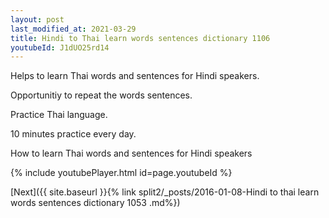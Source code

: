 ```yaml
---
layout: post
last_modified_at: 2021-03-29
title: Hindi to Thai learn words sentences dictionary 1106 
youtubeId: J1dUO25rd14
---
```

 
 
Helps to learn Thai words and sentences for Hindi speakers.

Opportunitiy to repeat the words sentences. 

Practice Thai language. 
 
10 minutes practice every day. 
 
How to learn Thai words and sentences for Hindi speakers 
 
{% include youtubePlayer.html id=page.youtubeId %}
 
 
[Next]({{ site.baseurl }}{% link  split2/_posts/2016-01-08-Hindi to thai learn words sentences dictionary 1053 .md%})
 
